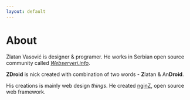 ```yaml
---
layout: default
---
```


# About

Zlatan Vasović is designer & programer. He works in Serbian open source community called [*Webserveri.info*](http://webserveri.info).

**ZDroid** is nick created with combination of two words - **Z**latan & An<b>Droid</b>.

His creations is mainly web design *things*. He created [nginZ](https://github.com/ZDroid/nginZ), open source web framework.
